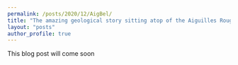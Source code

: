 ```yaml
---
permalink: /posts/2020/12/AigBel/
title: "The amazing geological story sitting atop of the Aiguilles Rouges"
layout: "posts"
author_profile: true
---
```

This blog post will come soon

